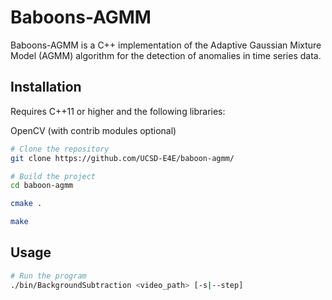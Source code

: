 # Baboons-AGMM

Baboons-AGMM is a C++ implementation of the Adaptive Gaussian Mixture Model (AGMM) algorithm for the detection of anomalies in time series data.

## Installation

Requires C++11 or higher and the following libraries:

OpenCV (with contrib modules optional)

```bash
# Clone the repository
git clone https://github.com/UCSD-E4E/baboon-agmm/

# Build the project
cd baboon-agmm

cmake .

make
```

## Usage

```bash
# Run the program
./bin/BackgroundSubtraction <video_path> [-s|--step]
```
